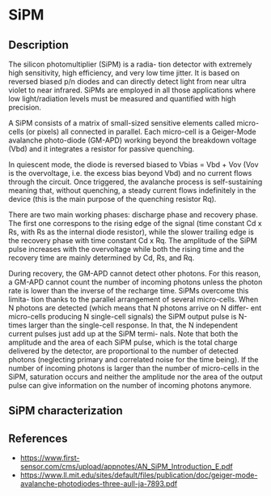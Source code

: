# SiPM
## Description
The silicon photomultiplier (SiPM) is a radia- tion detector with extremely high sensitivity, high efficiency, and very low time jitter. It is based on reversed biased p/n diodes and can directly detect light from near ultra violet to near infrared. SiPMs are employed in all those applications where low light/radiation levels must be measured and quantified with high precision.

A SiPM consists of a matrix of small-sized sensitive elements called micro-cells (or pixels) all connected in parallel. Each micro-cell is a Geiger-Mode avalanche photo-diode (GM-APD) working beyond the breakdown voltage (Vbd) and it integrates a resistor for passive quenching.

In quiescent mode, the diode is reversed biased to Vbias = Vbd + Vov (Vov is the overvoltage, i.e. the excess bias beyond Vbd) and no current flows through the circuit. Once triggered, the avalanche process is self-sustaining meaning that, without quenching, a steady current flows indefinitely in the device (this is the main purpose of the quenching resistor Rq).

There are two main working phases: discharge phase and recovery phase. The first one correspons to the rising edge of the signal (time constant Cd x Rs, with Rs as the internal diode resistor), while the slower trailing edge is the recovery phase with time constant Cd x Rq. The amplitude of the SiPM pulse increases with the overvoltage while both the rising time and the recovery time are mainly determined by Cd, Rs, and Rq.

During recovery, the GM-APD cannot detect other photons. For this reason, a GM-APD cannot count the number of incoming photons unless the photon rate is lower than the inverse of the recharge time. SiPMs overcome this limita- tion thanks to the parallel arrangement of several micro-cells. When N photons are detected (which means that N photons arrive on N differ- ent micro-cells producing N single-cell signals) the SiPM output pulse is N-times larger than the single-cell response. In that, the N independent current pulses just add up at the SiPM termi- nals. Note that both the amplitude and the area of each SiPM pulse, which is the total charge delivered by the detector, are proportional to the number of detected photons (neglecting primary and correlated noise for the time being). If the number of incoming photons is larger than the number of micro-cells in the SiPM, saturation occurs and neither the amplitude nor the area of the output pulse can give information on the number of incoming photons anymore.

##  SiPM characterization

## References
* https://www.first-sensor.com/cms/upload/appnotes/AN_SiPM_Introduction_E.pdf
* https://www.ll.mit.edu/sites/default/files/publication/doc/geiger-mode-avalanche-photodiodes-three-aull-ja-7893.pdf
